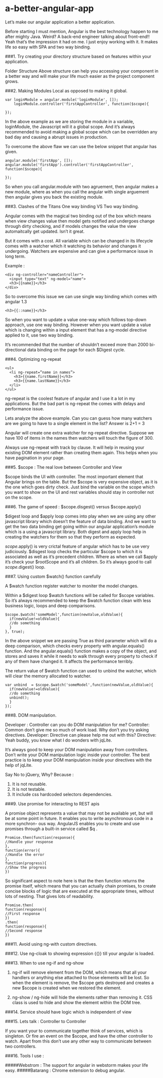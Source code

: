 # a-better-angular-app
Let’s make our angular application a better application.

Before starting I must mention, Angular is the best technology happen to me after mighty Java. 
Weird? A back-end engineer talking about front-end!! Yeah that’s the impression it had on me. 
I just enjoy working with it. It makes life so easy with SPA and two way binding.

###1. Try creating your directory structure based on features within your application.

Folder Structure
Above structure can help you accessing your component in a better way and will make your life much easier as the project component grows.

###2. Making Modules Local as opposed to making it global. 

```
var loginModule = angular.module('loginModule', []);
    loginModule.controller('firstAppController', function($scope){

});
```

In the above example as we are storing the module in a variable, loginModule, the Javascript will it a global scope. And it’s always recommended to avoid making a global scope which can be overridden any bad day and causing a abrupt issues in production.

To overcome the above flaw we can use the below snippet that angular has given.

```
angular.module('firstApp', []);
angular.module('firstApp').controller('firstAppController', function($scope){

});
```

So when you call angular.module with two agruement, then angular makes a new module, where as when you call the angular with single arguement then angular gives you back the existing module.

###3. Clashes of the Titans One way binding VS Two way binding. 

Angular comes with the magical two binding out of the box which means when view changes value then model gets notified and undergoes change through dirty checking, and if models changes the value the view automaitcally get updated. Isn’t it great.

But it comes with a cost. All variable which can be changed in its lifecycle comes with a watcher which it watching its behavior and changes it undergoing. Watchers are expensive and can give a performance issue in long term.

Example :
```
<div ng-controller="nameController">
  <input type="text" ng-model="name">
  <h3>{{name}}</h3>
</div>
```
So to overcome this issue we can use single way binding which comes with angular 1.3

```
<h3>{{::name}}</h3>
```
So when you want to update a value one-way which follows top-down approach, use one way binding. However when you want update a value which is changing within a input element that has a ng-model directive applied to it, use two way binding.

It’s recommended that the number of shouldn’t exceed more than 2000 bi-directional data binding on the page for each $Digest cycle.

###4. Optimizing ng-repeat 

```
<ul>
  <li ng-repeat=”name in names”>
    <h3>{{name.firstName}}</h3>
    <h3>{{name.lastName}}</h3>
  </li>
</ul>
```

ng-repeat is the coolest feature of angular and I use it a lot in my applications. But the bad
part is ng-repeat the comes with delays and performance issue.

Lets analyze the above example.
Can you can guess how many watchers are we going to have to a single element in the list?
Answer is 2+1 = 3

Angular will create one extra watcher for ng-repeat directive. Suppose we have 100 of items in the names then watchers will touch the figure of 300.

Always use ng-repeat with track by clause. It will help in reusing your existing DOM element rather than creating them again. This helps when you have pagination in your page.

###5. $scope : The real love between Controller and View 

$scope binds the UI with controller. The most important element that Angular brings on the table.
But  the $scope is very expensive object, as it is the one which goes dirty check. Just bind the variable on the scope which you want to show on the UI and rest variables should stay in controller not on the scope.

###6. The game of speed : $scope.disgest() versus $scope.apply() 

$digest loop and $apply loop comes into play when we are using any other javascript library which doesn’t the feature of data binding. And we want to get the two data binding get going within our angular application’s module which is a using a javascript library. Both digest and apply loop help in creating the watchers for them so that they perform as expected.

$scope.$apply() is very crictal feature of angular which has to be use very judiciously. $disgest loop checks the particular $scope to which it is associated as well as it’s precedent children. Where as when we call $apply it’s check your $rootScope and it’s all children. So it’s always good to call $scope.$digest() loop.

###7. Using custom $watch() function carefully 

A $watch function register watcher to moniter the model changes.

Within a $digest loop $watch functions will be called for $scope variables. So it’s always recommended to keep the $watch function clean with less business logic, loops and deep comparisons.

```
$scope.$watch('someModel',function(newValue,oldValue){
  if(newValue!=oldValue){
  //do something
  }
}, true);
```
In the above snippet we are passing True as third parameter which will do a deep comparison, which checks every property with angular.equals() function.
And the angular.equals() function makes a copy of the object, and stores and saves it while it needs to walk through every property to check if any of them have changed it. It affects the performance terribly.

The return value of $watch function can used to unbind the watcher, which will clear the memory allocated to watcher.

```
var unbind  = $scope.$watch('someModel',function(newValue,oldValue){
  if(newValue!=oldValue){
  //do something
  unbind();
  }
});
```

###8. DOM manipulation. 

Developer : Controller can you do DOM manipulation for me?
Controller:  Common don’t give me so much of work load. Why don’t you try asking directives.
Developer: Directive can please help me out with this?
Directive: Yeah buddy, you know what I do wonders with jqLite.

It’s always good to keep your DOM manipulation away from controllers. Don’t write your DOM manipulation logic inside your controller. The best practice is to keep your DOM manipulation inside your directives with the help of jqLite.

Say No to jQuery, Why? Because :
  1. It is not reusable.
  2. It is not testable.
  3. It include css hardcoded selectors dependencies.

 
###9. Use promise for interacting to REST apis 

A promise object represents a value that may not be available yet, but will be at some point in future. It enables you to write asynchronous code in a more synchron- ous way.
AngularJS enables you to create and use promises through a built-in service called $q .

```
Promise.then(function(response){
//Handle your response
},
function(error){
//Handle the error
},
function(progress){
//Show the progress
})
```

So significant aspect to note here is that the then function returns the promise itself, which means that you can actually chain promises, to create concise blocks of logic that are executed at the appropriate times, without lots of nesting. That gives lots of readability.

```
Promise.then(
function(response){
//First response
})
.then(
function(response){
//Second response
})
```

###11. Avoid using ng-with custom directives. 
 
###12. Use ng-cloak to showing expression {{}} till your angular is loaded. 

###13. When to use ng-if and ng-show 

  1. ng-if will remove element from the DOM, which means that all your handlers or anything else attached to those elements will be lost. So when the element is remove, the $scope gets destroyed and creates a new $scope is created when we restored the element. 

  2. ng-show / ng-hide will hide the elements rather than removing it. CSS class is used to hide and show the element within the DOM tree.

###14. Service should have logic which is  independent of view 

###15. Lets talk : Controller to Controller 

If you want your to communicate together think of services, which is singleton. Or fire an event on the $scope, and have the other controller to watch. Apart from this don’t use any other way to communicate between two controllers.

###16. Tools I use : 

#####Webstrom : The support for angular in webstorm makes your life easy.
#####Batarang : Chrome extension to debug angular.
